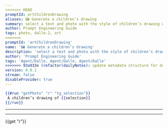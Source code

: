 ```yaml
---
<<<<<<< HEAD
promptId: artChildrenDrawing
aliases: 🖼️ Generate a children’s drawing
summary: select a text and photo with the style of children’s drawing will be generated using Dalle-2
author: Prompt Engineering Guide
tags: photo, dalle-2, art
=======
promptId: 'artChildrenDrawing'
name: '🖼️ Generate a children’s drawing'
description: 'select a text and photo with the style of children’s drawing will be generated using Dalle-2'
author: 'Prompt Engineering Guide'
tags: 'Agent/Dalle, Agent/Dalle, Agent/Dalle'
>>>>>>> 93a933e (refactor(dailyNotes): update metadata structure for daily notes)
version: 0.0.1
stream: false
disableProvider: true
---
```

```handlebars
{{#run "getPhoto" "r" "tg_selection"}}
 A children’s drawing of {{selection}}
{{/run}}
```
***
***
{{get "r"}}